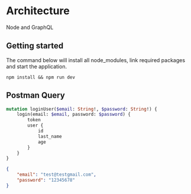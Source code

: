 # Architecture
Node and GraphQL
## Getting started

The command below will install all node_modules, link required packages and start the application.

`npm install && npm run dev`

## Postman Query

```graphql
mutation loginUser($email: String!, $password: String!) {
    login(email: $email, password: $password) {
        token
        user {
            id
            last_name
            age
        }
    }
}
```

```json
{
    "email": "test@testgmail.com",
    "password": "12345678"
}
```